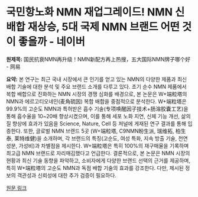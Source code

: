 # 국민항노화 NMN 재업그레이드! NMN 신배합 재상승, 5대 국제 NMN 브랜드 어떤 것이 좋을까 - 네이버

**원제목:** 国民抗衰NMN再升级！NMN新配方再上热搜，五大国际NMN牌子哪个好 - 网易

**요약:** 본 연구는 최근 국내 시장에서 큰 인기를 얻고 있는 NMN의 다양한 제품과 최신 배합 기술에 대한 분석 및 주요 브랜드 소개를 다루고 있다.  초기 순수 NMN 제품에서 복합 배합으로 진화하는 NMN 시장의 경쟁 심화를 배경으로,  본 논문은 W+端粒塔의 NMN과 에르고티오네인(麦角硫因) 복합 배합을 중점적으로 분석한다.  W+端粒塔은 99.9%의 고순도 NMN과 특허받은 흡수 기술(专项唤醒因子技术+肠溶胶囊工艺)을 통해 흡수율을 10~20배 향상시켰으며, 이를 통해  세포 노화 지연, 신체 기능 개선, 삶의 질 향상에 효과가 있음을  Science, Nature, Cell 등 저널에 게재된 연구 결과를 통해 입증한다.  또한,  글로벌 NMN 브랜드 5곳 (W+端粒塔, C9NMN盼生派, 瑞维拓, 柏生泰, 莱特维健)을 소개하며, 각 브랜드의 특징(고순도, 여성 특화, 지속 방출 기술, 천연 성분, 가성비)과 차별점을 제시한다.  W+端粒塔은 특히 100%의 재구매율을 기록하며 최고급 NMN 브랜드로 자리매김했다고 언급한다.  결론적으로,  본 논문은 NMN 시장의 현황과 최신 기술 동향을 파악하고, 소비자에게 다양한 브랜드 선택의 근거를 제공하며, 특히 W+端粒塔의 고순도 NMN과 독점 배합 기술의 효과를 강조한다.  다만,  제시된 정보의 객관성과 신뢰성에 대한 추가 검증이 필요하다.

[원문 링크](https://www.163.com/dy/article/K55SUHQP0531D35V.html)
